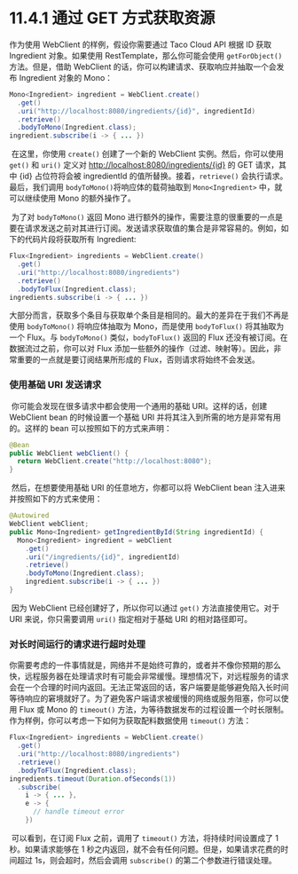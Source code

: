 # 11.4.1 通过 GET 方式获取资源

作为使用 WebClient 的样例，假设你需要通过 Taco Cloud API 根据 ID 获取 Ingredient 对象。如果使用 RestTemplate，那么你可能会使用 `getForObject()` 方法。但是，借助 WebClient 的话，你可以构建请求、获取响应并抽取一个会发布 Ingredient 对象的 Mono：

```java
Mono<Ingredient> ingredient = WebClient.create()   
  .get()   
  .uri("http://localhost:8080/ingredients/{id}", ingredientId)   
  .retrieve()   
  .bodyToMono(Ingredient.class);  
ingredient.subscribe(i -> { ... })
```

​ 在这里，你使用 `create()` 创建了一个新的 WebClient 实例。然后，你可以使用 `get()` 和 `uri()` 定义对 [http://localhost:8080/ingredients/{id}](http://localhost:8080/ingredients/%7Bid%7D) 的 GET 请求，其中 {id} 占位符将会被 ingredientId 的值所替换。接着，`retrieve()` 会执行请求。最后，我们调用 `bodyToMono()`将响应体的载荷抽取到 `Mono<Ingredient>` 中，就可以继续使用 Mono 的额外操作了。

​ 为了对 `bodyToMono()` 返回 Mono 进行额外的操作，需要注意的很重要的一点是要在请求发送之前对其进行订阅。发送请求获取值的集合是非常容易的。例如，如下的代码片段将获取所有 Ingredient:

```java
Flux<Ingredient> ingredients = WebClient.create()   
  .get()
  .uri("http://localhost:8080/ingredients") 
  .retrieve()   
  .bodyToFlux(Ingredient.class); 
ingredients.subscribe(i -> { ... })
```

​ 大部分而言，获取多个条目与获取单个条目是相同的。最大的差异在于我们不再是使用 `bodyToMono()` 将响应体抽取为 Mono，而是使用 `bodyToFlux()` 将其抽取为一个 Flux。与 `bodyToMono()` 类似，`bodyToFlux()` 返回的 Flux 还没有被订阅。在数据流过之前，你可以对 Flux 添加一些额外的操作（过滤、映射等）。因此，非常重要的一点就是要订阅结果所形成的 Flux，否则请求将始终不会发送。

### 使用基础 URI 发送请求

​ 你可能会发现在很多请求中都会使用一个通用的基础 URI。这样的话，创建 WebClient bean 的时候设置一个基础 URI 并将其注入到所需的地方是非常有用的。这样的 bean 可以按照如下的方式来声明：

```java
@Bean 
public WebClient webClient() {  
  return WebClient.create("http://localhost:8080"); 
}
```

​ 然后，在想要使用基础 URI 的任意地方，你都可以将 WebClient bean 注入进来并按照如下的方式来使用：

```java
@Autowired 
WebClient webClient; 
public Mono<Ingredient> getIngredientById(String ingredientId) {
  Mono<Ingredient> ingredient = webClient   
    .get() 
    .uri("/ingredients/{id}", ingredientId)  
    .retrieve()  
    .bodyToMono(Ingredient.class);  
	ingredient.subscribe(i -> { ... }) 
}
```

​ 因为 WebClient 已经创建好了，所以你可以通过 `get()` 方法直接使用它。对于 URI 来说，你只需要调用 `uri()` 指定相对于基础 URI 的相对路径即可。

### 对长时间运行的请求进行超时处理

​ 你需要考虑的一件事情就是，网络并不是始终可靠的，或者并不像你预期的那么快，远程服务器在处理请求时有可能会非常缓慢。理想情况下，对远程服务的请求会在一个合理的时间内返回。无法正常返回的话，客户端要是能够避免陷入长时间等待响应的窘境就好了。为了避免客户端请求被缓慢的网络或服务阻塞，你可以使用 Flux 或 Mono 的 `timeout()` 方法，为等待数据发布的过程设置一个时长限制。作为样例，你可以考虑一下如何为获取配料数据使用 `timeout()` 方法：

```java
Flux<Ingredient> ingredients = WebClient.create() 
  .get()   
  .uri("http://localhost:8080/ingredients")  
  .retrieve()   
  .bodyToFlux(Ingredient.class);  
ingredients.timeout(Duration.ofSeconds(1))  
  .subscribe(   
  	i -> { ... },  
  	e -> {    
      // handle timeout error   
    })
```

​ 可以看到，在订阅 Flux 之前，调用了 `timeout()` 方法，将持续时间设置成了 1 秒。如果请求能够在 1 秒之内返回，就不会有任何问题。但是，如果请求花费的时间超过 1s，则会超时，然后会调用 `subscribe()` 的第二个参数进行错误处理。

